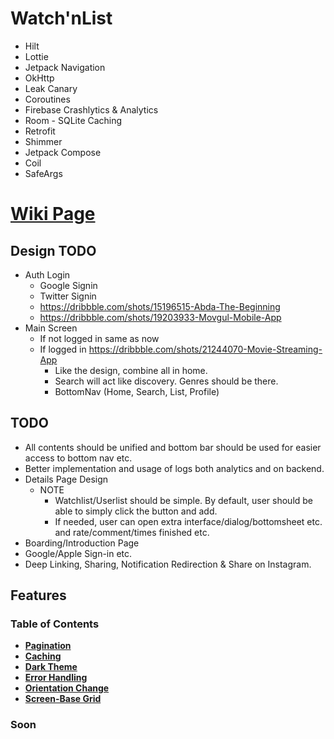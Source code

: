 # Watch'nList

<ul>
  <li> Hilt
  <li> Lottie
  <li> Jetpack Navigation
  <li> OkHttp
  <li> Leak Canary
  <li> Coroutines
  <li> Firebase Crashlytics & Analytics
  <li> Room - SQLite Caching
  <li> Retrofit
  <li> Shimmer
  <li> Jetpack Compose
  <li> Coil
  <li> SafeArgs
</ul>

# [Wiki Page](https://github.com/MrNtlu/Project-Consumer)

## Design TODO

* Auth Login
  * Google Signin
  * Twitter Signin
  * https://dribbble.com/shots/15196515-Abda-The-Beginning
  * https://dribbble.com/shots/19203933-Movgul-Mobile-App
* Main Screen
  * If not logged in same as now
  * If logged in https://dribbble.com/shots/21244070-Movie-Streaming-App
    * Like the design, combine all in home.
    * Search will act like discovery. Genres should be there.
    * BottomNav (Home, Search, List, Profile)

## TODO

* All contents should be unified and bottom bar should be used for easier access to bottom nav etc.
* Better implementation and usage of logs both analytics and on backend.
* Details Page Design
    * NOTE
        * Watchlist/Userlist should be simple. By default, user should be able to simply click the button and add.
        * If needed, user can open extra interface/dialog/bottomsheet etc. and rate/comment/times finished etc.
* Boarding/Introduction Page
* Google/Apple Sign-in etc.
* Deep Linking, Sharing, Notification Redirection & Share on Instagram.

## Features
### Table of Contents
* **[Pagination](#pagination)**
* **[Caching](#caching)**
* **[Dark Theme](#dark-theme)**
* **[Error Handling](#error-handling)**
* **[Orientation Change](#orientation-change)**
* **[Screen-Base Grid](#screen-based-grid)**

### Soon

&nbsp;
&nbsp;
&nbsp;